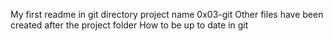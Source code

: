 My first readme in git directory
project name 0x03-git
Other files have been created after the project folder
How to be up to date in git
